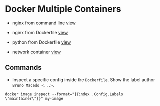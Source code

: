 # Docker Multiple Containers

- nginx from command line [view](nginx-command/README.md)

- nginx from Dockerfile [view](nginx/README.md)

- python from Dockerfile [view](python/README.md)

- network container [view](network/README.md)

## Commands

- Inspect a specific config inside the `Dockerfile`.
Show the label author `Bruno Macedo <...>`.
```prompt
docker image inspect --format="{{index .Config.Labels \"maintainer\"}}" my-image
```
